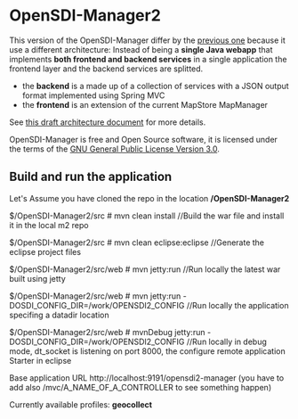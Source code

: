 OpenSDI-Manager2
================

This version of the OpenSDI-Manager differ by the [previous one](https://github.com/geosolutions-it/OpenSDI-Manager) because it use a different architecture: Instead of being a **single Java webapp** that implements **both frontend and backend services** in a single application the frontend layer and the backend services are splitted.

* the **backend** is a made up of a collection of services with a JSON output format implemented using Spring MVC
* the **frontend** is an extension of the current MapStore MapManager

See [this draft architecture document](https://docs.google.com/document/d/1tewEoDLVRZC7j-BHZjqR-ZevTQab8c0RwjJivC64Pd0/edit#) for more details.

OpenSDI-Manager is free and Open Source software, it is licensed under the terms of the [GNU General Public License Version 3.0](http://www.gnu.org/licenses/gpl-3.0.txt).

Build and run the application
-----------------------------

Let's Assume you have cloned the repo in the location **/OpenSDI-Manager2**

$/OpenSDI-Manager2/src # mvn clean install //Build the war file and install it in the local m2 repo

$/OpenSDI-Manager2/src # mvn clean eclipse:eclipse //Generate the eclipse project files

$/OpenSDI-Manager2/src/web # mvn jetty:run //Run locally the latest war built using jetty

$/OpenSDI-Manager2/src/web # mvn jetty:run -DOSDI_CONFIG_DIR=/work/OPENSDI2_CONFIG //Run locally the application specifing a datadir location

$/OpenSDI-Manager2/src/web # mvnDebug jetty:run -DOSDI_CONFIG_DIR=/work/OPENSDI2_CONFIG //Run locally in debug mode, dt_socket is listening on port 8000, the configure remote application Starter in eclipse

Base application URL http://localhost:9191/opensdi2-manager (you have to add also /mvc/A_NAME_OF_A_CONTROLLER to see something happen)

Currently available profiles: **geocollect**



